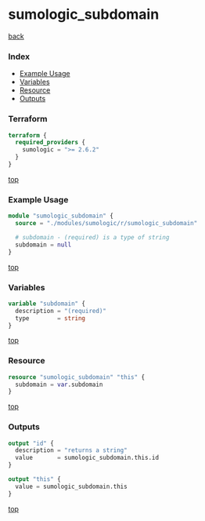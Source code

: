 # sumologic_subdomain

[back](../sumologic.md)

### Index

- [Example Usage](#example-usage)
- [Variables](#variables)
- [Resource](#resource)
- [Outputs](#outputs)

### Terraform

```terraform
terraform {
  required_providers {
    sumologic = ">= 2.6.2"
  }
}
```

[top](#index)

### Example Usage

```terraform
module "sumologic_subdomain" {
  source = "./modules/sumologic/r/sumologic_subdomain"

  # subdomain - (required) is a type of string
  subdomain = null
}
```

[top](#index)

### Variables

```terraform
variable "subdomain" {
  description = "(required)"
  type        = string
}
```

[top](#index)

### Resource

```terraform
resource "sumologic_subdomain" "this" {
  subdomain = var.subdomain
}
```

[top](#index)

### Outputs

```terraform
output "id" {
  description = "returns a string"
  value       = sumologic_subdomain.this.id
}

output "this" {
  value = sumologic_subdomain.this
}
```

[top](#index)